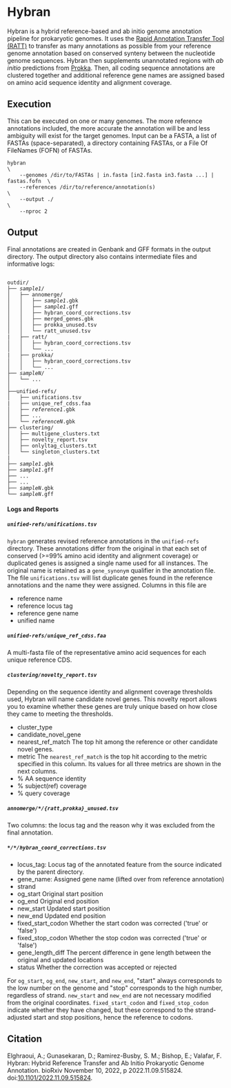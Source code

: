 # Hybran

Hybran is a hybrid reference-based and ab initio genome annotation pipeline for prokaryotic genomes.
It uses the [Rapid Annotation Transfer Tool (RATT)](http://ratt.sourceforge.net) to transfer as many annotations as possible from your reference genome annotation based on conserved synteny between the nucleotide genome sequences.
Hybran then supplements unannotated regions with *ab initio* predictions from [Prokka](https://github.com/tseemann/prokka).
Then, all coding sequence annotations are clustered together and additional reference gene names are assigned based on amino acid sequence identity and alignment coverage.

## Execution

This can be executed on one or many genomes. The more reference
annotations included, the more accurate the annotation will be 
and less ambiguity will exist for the target genomes. Input can
be a FASTA, a list of FASTAs (space-separated), a directory containing
FASTAs, or a File Of FileNames (FOFN) of FASTAs.
```
hybran                                                                          \
    --genomes /dir/to/FASTAs | in.fasta [in2.fasta in3.fasta ...] | fastas.fofn  \
    --references /dir/to/reference/annotation(s)                                 \
    --output ./                                                                  \
    --nproc 2
```

## Output

Final annotations are created in Genbank and GFF formats in the output directory.
The output directory also contains intermediate files and informative logs:

<pre><code>
outdir/
├── <i>sample1</i>/
│   ├── annomerge/
│   │   ├── <i>sample1</i>.gbk
│   │   ├── <i>sample1</i>.gff
│   │   ├── hybran_coord_corrections.tsv
│   │   ├── merged_genes.gbk
│   │   ├── prokka_unused.tsv
│   │   └── ratt_unused.tsv
|   ├── ratt/
│   │   ├── hybran_coord_corrections.tsv
│   │   └── ...
|   ├── prokka/
│   │   ├── hybran_coord_corrections.tsv
│   │   └── ...
├── <i>sampleN</i>/
│   └── ...
│
├──unified-refs/
│   ├── unifications.tsv
|   ├── unique_ref_cdss.faa
│   ├── <i>reference1</i>.gbk
│   ├── ...
│   └── <i>referenceN</i>.gbk
├── clustering/
│   ├── multigene_clusters.txt
│   ├── novelty_report.tsv
│   ├── onlyltag_clusters.txt
│   └── singleton_clusters.txt
|
├── <i>sample1</i>.gbk
├── <i>sample1</i>.gff
├── ...
├── ...
├── <i>sampleN</i>.gbk
└── <i>sampleN</i>.gff
</code></pre>

#### Logs and Reports

##### `unified-refs/unifications.tsv`

`hybran` generates revised reference annotations in the `unified-refs` directory.
These annotations differ from the original in that each set of conserved (>=99% amino acid identity and alignment coverage) or duplicated genes is assigned a single name used for all instances.
The original name is retained as a `gene_synonym` qualifier in the annotation file.
The file `unifications.tsv` will list duplicate genes found in the reference annotations and the name they were assigned.
Columns in this file are

* reference name
* reference locus tag
* reference gene name
* unified name

##### `unified-refs/unique_ref_cdss.faa`

A multi-fasta file of the representative amino acid sequences for each unique reference CDS.

##### `clustering/novelty_report.tsv`

Depending on the sequence identity and alignment coverage thresholds used, Hybran will name candidate novel genes.
This novelty report allows you to examine whether these genes are truly unique based on how close they came to meeting the thresholds.

* cluster_type
* candidate_novel_gene
* nearest_ref_match
The top hit among the reference or other candidate novel genes.
* metric
The `nearest_ref_match` is the top hit according to the metric specified in this column.
Its values for all three metrics are shown in the next columns.
* % AA sequence identity
* % subject(ref) coverage
* % query coverage

##### `annomerge/*/{ratt,prokka}_unused.tsv`

Two columns: the locus tag and the reason why it was excluded from the final annotation.


##### `*/*/hybran_coord_corrections.tsv`

- locus_tag:
Locus tag of the annotated feature from the source indicated by the parent directory.
- gene_name:
Assigned gene name (lifted over from reference annotation)
- strand
- og_start
Original start position
- og_end
Original end position
- new_start
Updated start position
- new_end
Updated end position
- fixed_start_codon
Whether the start codon was corrected ('true' or 'false')
- fixed_stop_codon
Whether the stop codon was corrected ('true' or 'false')
- gene_length_diff
The percent difference in gene length between the original and updated locations
- status
Whether the correction was accepted or rejected

For `og_start`, `og_end`, `new_start`, and `new_end`, "start" always corresponds to the low number on the genome and "stop" corresponds to the high number, regardless of strand.
`new_start` and `new_end` are not necessary modified from the original coordinates.
`fixed_start_codon` and `fixed_stop_codon` indicate whether they have changed, but these correspond to the strand-adjusted start and stop positions, hence the reference to codons.

## Citation

Elghraoui, A.; Gunasekaran, D.; Ramirez-Busby, S. M.; Bishop, E.; Valafar, F.
Hybran: Hybrid Reference Transfer and Ab Initio Prokaryotic Genome Annotation.
bioRxiv November 10, 2022, p 2022.11.09.515824. doi:[10.1101/2022.11.09.515824](https://doi.org/10.1101/2022.11.09.515824).
